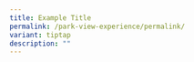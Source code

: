 ```yaml
---
title: Example Title
permalink: /park-view-experience/permalink/
variant: tiptap
description: ""
---
```

